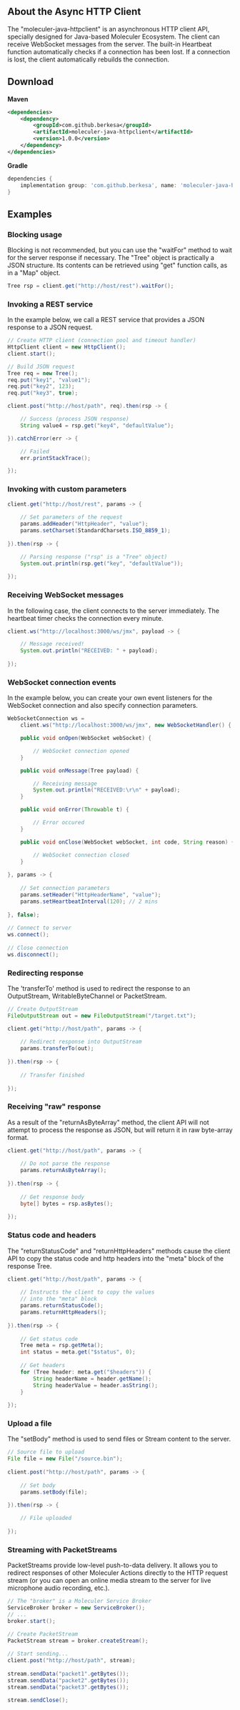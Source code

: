 ## About the Async HTTP Client

The "moleculer-java-httpclient" is an asynchronous HTTP client API,
specially designed for Java-based Moleculer Ecosystem.
The client can receive WebSocket messages from the server.
The built-in Heartbeat function automatically checks if a connection has been lost.
If a connection is lost, the client automatically rebuilds the connection.

## Download

**Maven**

```xml
<dependencies>
	<dependency>
		<groupId>com.github.berkesa</groupId>
		<artifactId>moleculer-java-httpclient</artifactId>
		<version>1.0.0</version>
	</dependency>
</dependencies>
```

**Gradle**

```gradle
dependencies {
	implementation group: 'com.github.berkesa', name: 'moleculer-java-httpclient', version: '1.0.0' 
}
```

## Examples

### Blocking usage

Blocking is not recommended, but you can use the "waitFor" method to wait for the server response if necessary.
The "Tree" object is practically a JSON structure.
Its contents can be retrieved using "get" function calls, as in a "Map" object.

```java
Tree rsp = client.get("http://host/rest").waitFor();
```

### Invoking a REST service

In the example below, we call a REST service that provides a JSON response to a JSON request.

```java
// Create HTTP client (connection pool and timeout handler)
HttpClient client = new HttpClient();
client.start();

// Build JSON request
Tree req = new Tree();
req.put("key1", "value1");
req.put("key2", 123);
req.put("key3", true);

client.post("http://host/path", req).then(rsp -> {

    // Success (process JSON response)
    String value4 = rsp.get("key4", "defaultValue");

}).catchError(err -> {

    // Failed
    err.printStackTrace();

});
```

### Invoking with custom parameters

```java
client.get("http://host/rest", params -> {
	
    // Set parameters of the request
    params.addHeader("HttpHeader", "value");
    params.setCharset(StandardCharsets.ISO_8859_1);
			
}).then(rsp -> {

    // Parsing response ("rsp" is a "Tree" object)
    System.out.println(rsp.get("key", "defaultValue"));
			
});
```

### Receiving WebSocket messages

In the following case, the client connects to the server immediately.
The heartbeat timer checks the connection every minute.

```java
client.ws("http://localhost:3000/ws/jmx", payload -> {

    // Message received!
    System.out.println("RECEIVED: " + payload);
    
});
```

### WebSocket connection events

In the example below, you can create your own event listeners
for the WebSocket connection and also specify connection parameters.

```java
WebSocketConnection ws =
    client.ws("http://localhost:3000/ws/jmx", new WebSocketHandler() {

    public void onOpen(WebSocket webSocket) {

        // WebSocket connection opened
    }

    public void onMessage(Tree payload) {

        // Receiving message
        System.out.println("RECEIVED:\r\n" + payload);				
    }

    public void onError(Throwable t) {

        // Error occured
    }

    public void onClose(WebSocket webSocket, int code, String reason) {

        // WebSocket connection closed
    }
			
}, params -> {
			
    // Set connection parameters
    params.setHeader("HttpHeaderName", "value");
    params.setHeartbeatInterval(120); // 2 mins
			
}, false);
		
// Connect to server
ws.connect();
		
// Close connection
ws.disconnect();
```

### Redirecting response

The 'transferTo' method is used to redirect the response to an OutputStream, WritableByteChannel or PacketStream.

```java
// Create OutputStream
FileOutputStream out = new FileOutputStream("/target.txt");

client.get("http://host/path", params -> {
			
    // Redirect response into OutputStream
    params.transferTo(out);
			
}).then(rsp -> {
			
    // Transfer finished
			
});
```

### Receiving "raw" response

As a result of the "returnAsByteArray" method, the client API will not attempt
to process the response as JSON, but will return it in raw byte-array format.

```java
client.get("http://host/path", params -> {
			
    // Do not parse the response
    params.returnAsByteArray();
			
}).then(rsp -> {
			
    // Get response body
    byte[] bytes = rsp.asBytes();
			
});
```

### Status code and headers

The "returnStatusCode" and "returnHttpHeaders" methods cause the client API to copy
the status code and http headers into the "meta" block of the response Tree.

```java
client.get("http://host/path", params -> {
			
    // Instructs the client to copy the values
    // into the "meta" block
    params.returnStatusCode();
    params.returnHttpHeaders();
			
}).then(rsp -> {
			
    // Get status code
    Tree meta = rsp.getMeta();
    int status = meta.get("$status", 0);
			
    // Get headers
    for (Tree header: meta.get("$headers")) {
        String headerName = header.getName();
        String headerValue = header.asString();
    }
			
});
```

### Upload a file

The "setBody" method is used to send files or Stream content to the server.

```java
// Source file to upload
File file = new File("/source.bin");
		
client.post("http://host/path", params -> {
			
    // Set body
    params.setBody(file);

}).then(rsp -> {
			
    // File uploaded
			
});
```

### Streaming with PacketStreams

PacketStreams provide low-level push-to-data delivery.
It allows you to redirect responses of other Moleculer Actions directly to the HTTP request stream
(or you can open an online media stream to the server for live microphone audio recording, etc.).

```java
// The "broker" is a Moleculer Service Broker
ServiceBroker broker = new ServiceBroker();
// ...
broker.start();

// Create PacketStream
PacketStream stream = broker.createStream();
		
// Start sending...
client.post("http://host/path", stream);
		
stream.sendData("packet1".getBytes());		
stream.sendData("packet2".getBytes());		
stream.sendData("packet3".getBytes());
		
stream.sendClose();
```